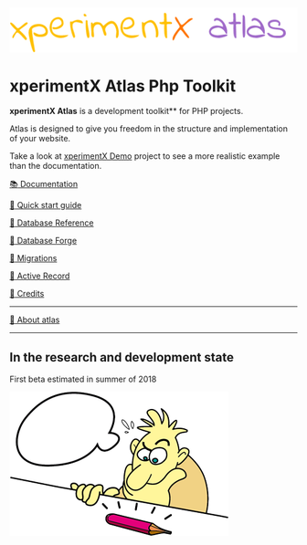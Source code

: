 ![xperimentx atlas](Atlas/doc/images/atlas.png) 

# xperimentX Atlas Php Toolkit

**xperimentX Atlas** is a development toolkit** for PHP projects.

Atlas is designed to give you freedom in the structure and implementation of your website.


Take a look at [xperimentX Demo](https://github.com/xperimentx/atlas-sample)  project to see a more realistic example than the documentation.



[:books: Documentation](Atlas/doc/README.md)

[:green_book: Quick start guide](Atlas/doc/Quick-start-guide.md)

[:green_book: Database Reference](Atlas/doc/Database.md)

[:green_book: Database Forge](Atlas/doc/Database.md#database-forge)

[:green_book: Migrations](Atlas/doc/Database-migrations.md)

[:green_book: Active Record](Atlas/doc/Active-record.md)


[:green_book: Credits](Atlas/doc/Credits.md)

---

[:blue_book: About atlas](Atlas/doc/About.md)

---

## In the research and development state
First beta estimated in summer of 2018

![xperimentx atlas](Atlas/doc/images/pensando.png) 

